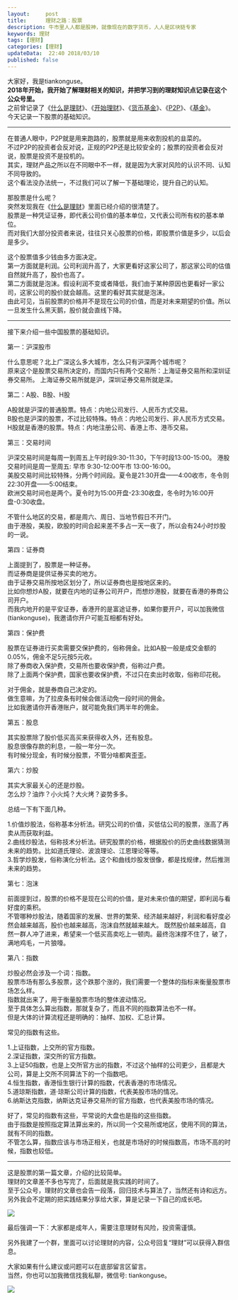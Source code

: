 ```yaml
---   
layout:     post  
title:      理财之路：股票  
description: 牛市里人人都是股神，就像现在的数字货币，人人是区块链专家  
keywords: 理财  
tags: [理财]  
categories: [理财]  
updateData:  22:40 2018/03/10
published: false  
---  
```

 
大家好，我是tiankonguse。  
**2018年开始，我开始了解理财相关的知识，并把学习到的理财知识点记录在这个公众号里。**  
之前曾记录了《[什么是理财](http://mp.weixin.qq.com/s/jghH-D6CC_mGEFkkNnvC3A)》、《[开始理财](https://mp.weixin.qq.com/s/1ZHyd_FAOsqTbAJqWgntLg)》、《[货币基金](http://mp.weixin.qq.com/s/Nc-qiTOzYVg_tpG21j4AZQ)》、《[P2P](http://mp.weixin.qq.com/s/e0Pm_-9KoLjF6LjQ3P22FA)》、《[基金](http://mp.weixin.qq.com/s/mPUr6w55USFTcEWCyhd00A)》。  
今天记录一下股票的基础知识。  
 
***

在普通人眼中，P2P就是用来跑路的，股票就是用来收割投机的韭菜的。  
不过P2P的投资者会反对说，正规的P2P还是比较安全的；股票的投资者会反对说，股票是投资不是投机的。  
其实，理财产品之所以在不同眼中不一样，就是因为大家对风险的认识不同、认知不同导致的。  
这个看法没办法统一，不过我们可以了解一下基础理论，提升自己的认知。  


那股票是什么呢？  
突然发现我在《[什么是理财](http://mp.weixin.qq.com/s/jghH-D6CC_mGEFkkNnvC3A)》里面已经介绍的很清楚了。  
股票是一种凭证证券，即代表公司价值的基本单位，又代表公司所有权的基本单位。  
而对我们大部分投资者来说，往往只关心股票的价格，即股票价值是多少，以后会是多少。  


这个股票值多少钱由多方面决定。  
第一方面就是利润。公司利润升高了，大家更看好这家公司了，那这家公司的估值自然就升高了，股价也高了。  
第二方面就是泡沫。假设利润不变或者降低，我们由于某种原因也更看好一家公司，这家公司的股价就会越高。这里的看好其实就是泡沫。  
由此可见，当前股票的价格并不是现在公司的价值，而是对未来期望的价值。所以一旦发生什么黑天鹅，股价就会直线下降。  



***

接下来介绍一些中国股票的基础知识。  


第一：沪深股市  

什么意思呢？北上广深这么多大城市，怎么只有沪深两个城市呢？  
原来这个是股票交易所决定的，而国内只有两个交易所：上海证券交易所和深圳证券交易所。 
上海证券交易所就是沪，深圳证券交易所就是深。  


第二：A股、B股、H股    

A股就是沪深的普通股票。特点：内地公司发行、人民币方式交易。  
B股也是沪深的股票，不过比较特殊。特点：内地公司发行、非人民币方式交易。  
H股就是香港的股票。特点：内地注册公司、香港上市、港币交易。    


第三：交易时间   

沪深交易时间是每周一到周五上午时段9:30-11:30，下午时段13:00-15:00。
港股交易时间是周一至周五: 早市 9:30-12:00午市 13:00-16:00。  
美股交易时间比较特殊，分两个时间段。夏令是21:30开盘——4:00收市，冬令则22:30开盘——5:00结束。  
欧洲交易时间也是两个。夏令时为15:00开盘-23:30收盘，冬令时为16:00开盘-0:30收盘。  


不管什么地区的交易，都是周六、周日、当地节假日不开门。  
由于港股，美股，欧股的时间合起来差不多占一天一夜了，所以会有24小时炒股的一说。  


第四：证券商

上面提到了，股票是一种证券。  
而证券商是提供证券买卖的地方。  
由于证券交易所按地区划分了，所以证券商也是按地区来的。  
比如你想炒A股，就要在内地的证券公司开户，而想炒港股，就要在香港的券商公司开户。  
而我内地开的是平安证券，香港开的是富途证券，如果你要开户，可以加我微信(tiankonguse)，我邀请你开户可能互相都有好处。  


第四：保护费  

股票在证券进行买卖需要交保护费的，俗称佣金。比如A股一般是成交金额的0.05%，佣金不足5元按5元收。  
除了券商收入保护费，交易所也要收保护费，俗称过户费。    
除了上面两个保护费，国家也要收保护费，不过只在卖出时收取，俗称印花税。  


对于佣金，就是券商自己决定的。  
做生意嘛，为了拉皮条有时候会做活动免一段时间的佣金。  
比如我邀请你开香港账户，就可能免我们两半年的佣金。    


第五：股息  

其实股票除了股价低买高买来获得收入外，还有股息。  
股息很像存款的利息，一般一年分一次。  
有时候分现金，有时候分股票，不管分啥都爽歪歪。  


第六：炒股  

其实大家最关心的还是炒股。  
怎么炒？油炸？小火炖？大火烤？姿势多多。  


总结一下有下面几种。  

1.价值炒股法，俗称基本分析法。研究公司的价值，买低估公司的股票，涨高了再卖从而获取利益。  
2.曲线炒股法，俗称技术分析法。研究股票的价格，根据股价的历史曲线数据猜测未来的趋势。比如道氏理论、波浪理论、江恩理论等等。  
3.哲学炒股发，俗称演化分析法。这个和曲线炒股发很像，都是找规律，然后推测未来的趋势。    


第七：泡沫    

前面提到过，股票的价格不是现在公司的价值，是对未来价值的期望，即利润与看好度的乘积。  
不管哪种炒股法，随着国家的发展、世界的繁荣、经济越来越好，利润和看好度必然会越来越高，股价也越来越高，泡沫自然就越来越大。
既然股价越来越高，自然一群人冲了进来，希望来一个低买高卖吃上一顿肉。最终泡沫撑不住了，破了，满地鸡毛，一片狼嚎。  


第八：指数  

炒股必然会涉及一个词：指数。  
股票市场有那么多股票，这个跌那个涨的，我们需要一个整体的指标来衡量股票市场怎么样。  
指数就出来了，用于衡量股票市场的整体波动情况。  
至于具体怎么算出指数，那就复杂了，而且不同的指数算法也不一样。  
但是大体的计算流程还是明确的：抽样、加权、汇总计算。  


常见的指数有这些。  

1.上证指数，上交所的官方指数。  
2.深证指数，深交所的官方指数。  
3.上证50指数，也是上交所官方出的指数，不过这个抽样的公司更少，且都是大公司，算是上交所不同算法下的一个指数吧。  
4.恒生指数，香港恒生银行计算的指数，代表香港的市场情况。  
5.道琼斯指数，道·琼斯公司计算的指数，代表美股市场的情况。  
6.纳斯达克指数，纳斯达克证券交易所的官方指数，也代表美股市场的情况。  


好了，常见的指数有这些，平常说的大盘也是指的这些指数。  
由于指数是按照指定算法算出来的，所以同一个交易所或地区，使用不同的算法，就有不同的指数。  
不管怎么算，指数应该与市场正相关，也就是市场好的时候指数高，市场不高的时候，指数也较低。  



***

这是股票的第一篇文章，介绍的比较简单。  
理财的文章差不多也写完了，后面就是我实践的时间了。  
至于公众号，理财的文章也会告一段落，回归技术与算法了，当然还有诗和远方。  
另外我会不定期的把实践结果分享给大家，算是记录一下自己的成长吧。  


![](/images/2018/03/20180311223040.png)  



最后强调一下：大家都是成年人，需要注意理财有风险，投资需谨慎。  

另外我建了一个群，里面可以讨论理财的内容，公众号回复“理财”可以获得入群信息。   


大家如果有什么建议或问题可以在底部留言区留言。  
当然，你也可以加我微信找我私聊，微信号: tiankonguse。  

![](/images/tiankonguse-support.png)  



